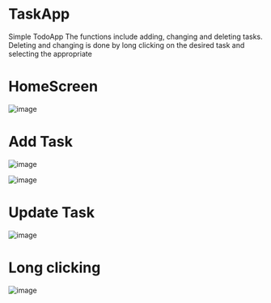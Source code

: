 # TaskApp
Simple TodoApp
The functions include adding, changing and deleting tasks. Deleting and changing is done by long clicking on the desired task and selecting the appropriate

# HomeScreen
![image](https://user-images.githubusercontent.com/50696983/115895520-330ade80-a463-11eb-91fa-7431bfa215b0.png)

# Add Task
![image](https://user-images.githubusercontent.com/50696983/115894995-96484100-a462-11eb-9a22-ba4e15268616.png)

![image](https://user-images.githubusercontent.com/50696983/115894852-6ac55680-a462-11eb-8b93-b84aabe228e9.png)

# Update Task
![image](https://user-images.githubusercontent.com/50696983/115895680-5d5c9c00-a463-11eb-9f81-240cdd83abc4.png)

# Long clicking
![image](https://user-images.githubusercontent.com/50696983/115895611-4a49cc00-a463-11eb-9d38-3c2cc470b80e.png)
